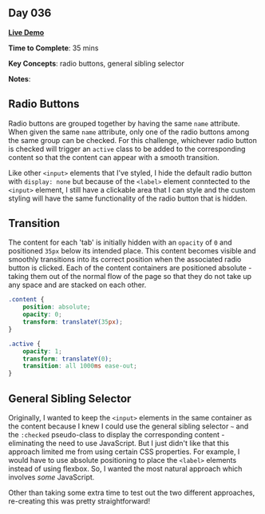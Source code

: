 ## Day 036

**<a href="https://css100.aniqa.dev#day-036">Live Demo</a>**

**Time to Complete**: 35 mins

**Key Concepts**: radio buttons, general sibling selector

**Notes**:

## Radio Buttons

Radio buttons are grouped together by having the same `name` attribute. When given the same `name` attribute, only one of the radio buttons among the same group can be checked. For this challenge, whichever radio button is checked will trigger an `active` class to be added to the corresponding content so that the content can appear with a smooth transition.

Like other `<input>` elements that I've styled, I hide the default radio button with `display: none` but because of the `<label>` element conntected to the `<input>` element, I still have a clickable area that I can style and the custom styling will have the same functionality of the radio button that is hidden.

## Transition

The content for each 'tab' is initially hidden with an `opacity` of `0` and positioned `35px` below its intended place. This content becomes visible and smoothly transitions into its correct position when the associated radio button is clicked. Each of the content containers are positioned absolute - taking them out of the normal flow of the page so that they do not take up any space and are stacked on each other.

```css
.content {
	position: absolute;
	opacity: 0;
	transform: translateY(35px);
}

.active {
	opacity: 1;
	transform: translateY(0);
	transition: all 1000ms ease-out;
}
```

## General Sibling Selector

Originally, I wanted to keep the `<input>` elements in the same container as the content because I knew I could use the general sibling selector `~` and the `:checked` pseudo-class to display the corresponding content - eliminating the need to use JavaScript. But I just didn't like that this approach limited me from using certain CSS properties. For example, I would have to use absolute positioning to place the `<label>` elements instead of using flexbox. So, I wanted the most natural approach which involves _some_ JavaScript.

Other than taking some extra time to test out the two different approaches, re-creating this was pretty straightforward!
